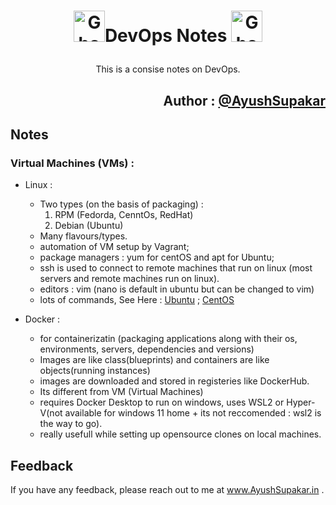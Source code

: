 # <p align="center"><img src="https://raw.githubusercontent.com/Tarikul-Islam-Anik/Animated-Fluent-Emojis/master/Emojis/Smilies/Ghost.png" alt="Ghost" width="50" height="50" />DevOps Notes <img src="https://raw.githubusercontent.com/Tarikul-Islam-Anik/Animated-Fluent-Emojis/master/Emojis/Smilies/Ghost.png" alt="Ghost" width="50" height="50" /></p> 

<p align="center">This is a consise notes on DevOps.</p>


## <div align ="end"> Author : [@AyushSupakar](https://github.com/AyushSupakar) </div>




## Notes

### Virtual Machines (VMs) :
- Linux : 
  - Two types (on the basis of packaging) :
    1. RPM (Fedorda, CenntOs, RedHat)
    2. Debian (Ubuntu)
  - Many flavours/types.
  - automation of VM setup by Vagrant;
  - package managers : yum for centOS and apt for Ubuntu;
  - ssh is used to connect to remote machines that run on linux (most servers and remote machines run on linux).
  - editors : vim (nano is default in ubuntu but can be changed to vim) 
  - lots of commands, See Here : [Ubuntu](https://www.hostinger.in/tutorials/linux-commands?utm_campaign=Generic-Tutorials-DSA|NT:Se|LO:IN-t5&utm_medium=ppc&gad_source=1&gclid=CjwKCAiAudG5BhAREiwAWMlSjP87TAXRsisLVETavNdBgD-v9SE1O655773CF5Omp99pfL5XTGce5RoC4zIQAvD_BwE) ; [CentOS](https://www.openlogic.com/blog/centos-commands-cheat-sheet)

- Docker :
  - for containerizatin (packaging applications along with their os, environments, servers, dependencies and versions)
  - Images are like class(blueprints) and containers are like objects(running instances)
  - images are downloaded and stored in registeries like DockerHub.
  - Its different from VM (Virtual Machines)
  - requires Docker Desktop to run on windows, uses WSL2 or Hyper-V(not available for windows 11 home + its not reccomended : wsl2 is the way to go).
  - really usefull while setting up opensource clones on local machines.





## Feedback

If you have any feedback, please reach out to me at www.AyushSupakar.in .



